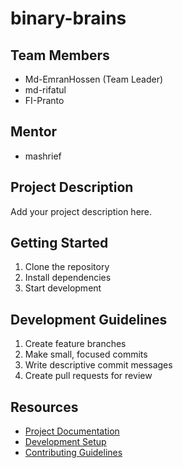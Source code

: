 # binary-brains

## Team Members
- Md-EmranHossen (Team Leader)
- md-rifatul
- FI-Pranto

## Mentor
- mashrief

## Project Description
Add your project description here.

## Getting Started
1. Clone the repository
2. Install dependencies
3. Start development

## Development Guidelines
1. Create feature branches
2. Make small, focused commits
3. Write descriptive commit messages
4. Create pull requests for review

## Resources
- [Project Documentation](docs/)
- [Development Setup](docs/setup.md)
- [Contributing Guidelines](CONTRIBUTING.md)
